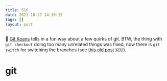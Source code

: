 ```yaml
---
title: 516
date: 2021-10-27 14:10:15
tags: []
layout: post
---
```


📄 [Git Koans](https://stevelosh.com/blog/2013/04/git-koans/) tells in a fun way about a few quirks of git. BTW, the thing with `git checkout` doing too many unrelated things was fixed, now there is `git switch` for switching the branches (see [this old post](https://t.me/itgram_channel/351) 🇷🇺).

# git
